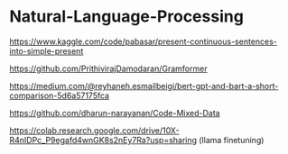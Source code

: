 # Natural-Language-Processing

https://www.kaggle.com/code/pabasar/present-continuous-sentences-into-simple-present

https://github.com/PrithivirajDamodaran/Gramformer

https://medium.com/@reyhaneh.esmailbeigi/bert-gpt-and-bart-a-short-comparison-5d6a57175fca

https://github.com/dharun-narayanan/Code-Mixed-Data

https://colab.research.google.com/drive/10X-R4nIDPc_P9egafd4wnGK8s2nEy7Ra?usp=sharing  (llama finetuning)

